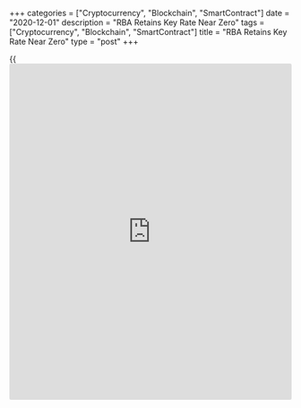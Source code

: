 +++
categories = ["Cryptocurrency", "Blockchain", "SmartContract"]
date = "2020-12-01"
description = "RBA Retains Key Rate Near Zero"
tags = ["Cryptocurrency", "Blockchain", "SmartContract"]
title = "RBA Retains Key Rate Near Zero"
type = "post"
+++

{{<iframe id="large-banner" src="https://www.bounty.group/#slide=25.0" width="100%" height="600" scrolling="no" style="border: 0px solid rgb(216, 221, 230); border-radius: 3px;">}}

Australia's central bank maintained its key interest rate near zero and
pledged to avoid a rate hike for at least three years in order to
support employment growth and to bring inflation back to the target
range.

The [policy](https://www.fintechee.com/policy/) board of the Reserve Bank of Australia headed by the governor
Philip Lowe decided on Tuesday to leave its cash rate unchanged at a
record low of 0.10 percent.

The central bank retained the target yield on the 3-year Australian
Government bond at around 0.1 percent, asset purchases of A$100 billion
and also the parameters of the Term Funding Facility.

In November, the bank had reduced its cash rate by 15 basis points and
lowered the target yield on government bonds and agreed to buy A$100
government bonds.

The RBA today said it will not increase the cash rate until actual
inflation is sustainably within the 2 to 3 percent target range, the
bank said. For this to occur, wages growth will have to be materially
higher than it is currently.

This will require significant gains in employment and a return to a
tight labor market. Given the outlook, the board is not expecting to
increase the cash rate for at least three years.

The board will keep the size of the bond purchase program under review,
particularly in light of the evolving outlook for jobs and inflation.
The board said it is prepared to do more if necessary.

Regarding economic outlook, the bank said the recovery is still expected
to be uneven and drawn out and it remains dependent on significant
[policy](https://www.fintechee.com/policy/) support.

In the RBA's central scenario, GDP is likely to reach its pre-pandemic
level by the end of 2021. According to central scenario, the
[economy][1] will grow around 5 percent next year and 4 percent over
2022.

The announcement came ahead of the release of quarterly national
accounts on Wednesday. GDP is expected to grow 2.5 percent sequentially
in the third quarter, reversing a 7 percent fall in the second quarter.

The central bank forecast the unemployment rate to fall slowly next year
and to remain around 6 percent at the end of 2022.

For comments and feedback [contact](https://www.playgroundfx.com/contact/): editorial@rtt[news](https://www.letsplayfx.com/blog/forex-news-website/).com

[Economic News][1]

 **What parts of the world are seeing the best (and worst) economic
performances lately? Click[here][2] to check out our [Econ Scorecard][2]
and find out! See up-to-the-moment [ranking](https://www.playgroundfx.com/blog/crypto-exchange-ranking/)s for the best and worst
performers in [GDP][3], [unemployment rate][4], [inflation][5] and much
more.**

   1. www.rtt[news](https://www.letsplayfx.com/blog/forex-news-website/).com/Content/EconomicNews.aspx
   2. www.rtt[news](https://www.letsplayfx.com/blog/forex-news-website/).com/economic-scorecard/world-rank/industrial-production/highest-performance.aspx
   3. www.rtt[news](https://www.letsplayfx.com/blog/forex-news-website/).com/economic-scorecard/world-rank/GDP/highest-performance.aspx
   4. www.rtt[news](https://www.letsplayfx.com/blog/forex-news-website/).com/economic-scorecard/world-rank/unemployment-rate/lowest-performance.aspx
   5. www.rtt[news](https://www.letsplayfx.com/blog/forex-news-website/).com/economic-scorecard/world-rank/CPI/highest-performance.aspx